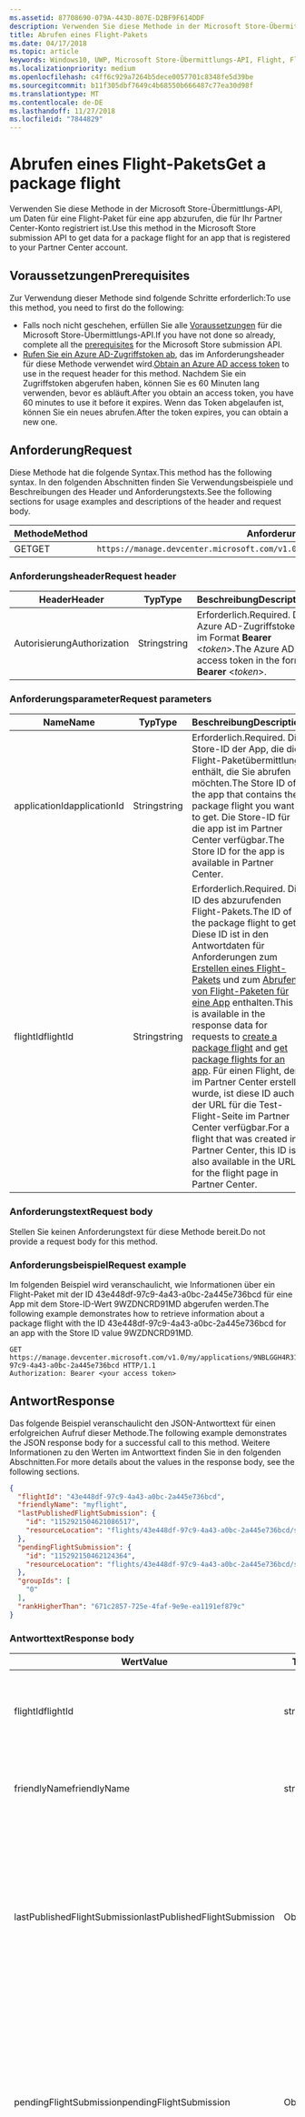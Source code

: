 ```yaml
---
ms.assetid: 87708690-079A-443D-807E-D2BF9F614DDF
description: Verwenden Sie diese Methode in der Microsoft Store-Übermittlungs-API, um Daten für eine Flight-Paket für eine app abzurufen, die für Ihr Partner Center-Konto registriert ist.
title: Abrufen eines Flight-Pakets
ms.date: 04/17/2018
ms.topic: article
keywords: Windows10, UWP, Microsoft Store-Übermittlungs-API, Flight, Flight-Pakete
ms.localizationpriority: medium
ms.openlocfilehash: c4ff6c929a7264b5dece0057701c8348fe5d39be
ms.sourcegitcommit: b11f305dbf7649c4b68550b666487c77ea30d98f
ms.translationtype: MT
ms.contentlocale: de-DE
ms.lasthandoff: 11/27/2018
ms.locfileid: "7844829"
---
```

# <a name="get-a-package-flight"></a><span data-ttu-id="28a54-104">Abrufen eines Flight-Pakets</span><span class="sxs-lookup"><span data-stu-id="28a54-104">Get a package flight</span></span>

<span data-ttu-id="28a54-105">Verwenden Sie diese Methode in der Microsoft Store-Übermittlungs-API, um Daten für eine Flight-Paket für eine app abzurufen, die für Ihr Partner Center-Konto registriert ist.</span><span class="sxs-lookup"><span data-stu-id="28a54-105">Use this method in the Microsoft Store submission API to get data for a package flight for an app that is registered to your Partner Center account.</span></span>

## <a name="prerequisites"></a><span data-ttu-id="28a54-106">Voraussetzungen</span><span class="sxs-lookup"><span data-stu-id="28a54-106">Prerequisites</span></span>

<span data-ttu-id="28a54-107">Zur Verwendung dieser Methode sind folgende Schritte erforderlich:</span><span class="sxs-lookup"><span data-stu-id="28a54-107">To use this method, you need to first do the following:</span></span>

* <span data-ttu-id="28a54-108">Falls noch nicht geschehen, erfüllen Sie alle [Voraussetzungen](create-and-manage-submissions-using-windows-store-services.md#prerequisites) für die Microsoft Store-Übermittlungs-API.</span><span class="sxs-lookup"><span data-stu-id="28a54-108">If you have not done so already, complete all the [prerequisites](create-and-manage-submissions-using-windows-store-services.md#prerequisites) for the Microsoft Store submission API.</span></span>
* <span data-ttu-id="28a54-109">[Rufen Sie ein Azure AD-Zugriffstoken ab](create-and-manage-submissions-using-windows-store-services.md#obtain-an-azure-ad-access-token), das im Anforderungsheader für diese Methode verwendet wird.</span><span class="sxs-lookup"><span data-stu-id="28a54-109">[Obtain an Azure AD access token](create-and-manage-submissions-using-windows-store-services.md#obtain-an-azure-ad-access-token) to use in the request header for this method.</span></span> <span data-ttu-id="28a54-110">Nachdem Sie ein Zugriffstoken abgerufen haben, können Sie es 60 Minuten lang verwenden, bevor es abläuft.</span><span class="sxs-lookup"><span data-stu-id="28a54-110">After you obtain an access token, you have 60 minutes to use it before it expires.</span></span> <span data-ttu-id="28a54-111">Wenn das Token abgelaufen ist, können Sie ein neues abrufen.</span><span class="sxs-lookup"><span data-stu-id="28a54-111">After the token expires, you can obtain a new one.</span></span>

## <a name="request"></a><span data-ttu-id="28a54-112">Anforderung</span><span class="sxs-lookup"><span data-stu-id="28a54-112">Request</span></span>

<span data-ttu-id="28a54-113">Diese Methode hat die folgende Syntax.</span><span class="sxs-lookup"><span data-stu-id="28a54-113">This method has the following syntax.</span></span> <span data-ttu-id="28a54-114">In den folgenden Abschnitten finden Sie Verwendungsbeispiele und Beschreibungen des Header und Anforderungstexts.</span><span class="sxs-lookup"><span data-stu-id="28a54-114">See the following sections for usage examples and descriptions of the header and request body.</span></span>

| <span data-ttu-id="28a54-115">Methode</span><span class="sxs-lookup"><span data-stu-id="28a54-115">Method</span></span> | <span data-ttu-id="28a54-116">Anforderungs-URI</span><span class="sxs-lookup"><span data-stu-id="28a54-116">Request URI</span></span>                                                      |
|--------|------------------------------------------------------------------|
| <span data-ttu-id="28a54-117">GET</span><span class="sxs-lookup"><span data-stu-id="28a54-117">GET</span></span>    | ```https://manage.devcenter.microsoft.com/v1.0/my/applications/{applicationId}/flights/{flightId}``` |


### <a name="request-header"></a><span data-ttu-id="28a54-118">Anforderungsheader</span><span class="sxs-lookup"><span data-stu-id="28a54-118">Request header</span></span>

| <span data-ttu-id="28a54-119">Header</span><span class="sxs-lookup"><span data-stu-id="28a54-119">Header</span></span>        | <span data-ttu-id="28a54-120">Typ</span><span class="sxs-lookup"><span data-stu-id="28a54-120">Type</span></span>   | <span data-ttu-id="28a54-121">Beschreibung</span><span class="sxs-lookup"><span data-stu-id="28a54-121">Description</span></span>                                                                 |
|---------------|--------|-----------------------------------------------------------------------------|
| <span data-ttu-id="28a54-122">Autorisierung</span><span class="sxs-lookup"><span data-stu-id="28a54-122">Authorization</span></span> | <span data-ttu-id="28a54-123">String</span><span class="sxs-lookup"><span data-stu-id="28a54-123">string</span></span> | <span data-ttu-id="28a54-124">Erforderlich.</span><span class="sxs-lookup"><span data-stu-id="28a54-124">Required.</span></span> <span data-ttu-id="28a54-125">Das Azure AD-Zugriffstoken im Format **Bearer** &lt;*token*&gt;.</span><span class="sxs-lookup"><span data-stu-id="28a54-125">The Azure AD access token in the form **Bearer** &lt;*token*&gt;.</span></span> |


### <a name="request-parameters"></a><span data-ttu-id="28a54-126">Anforderungsparameter</span><span class="sxs-lookup"><span data-stu-id="28a54-126">Request parameters</span></span>

| <span data-ttu-id="28a54-127">Name</span><span class="sxs-lookup"><span data-stu-id="28a54-127">Name</span></span>        | <span data-ttu-id="28a54-128">Typ</span><span class="sxs-lookup"><span data-stu-id="28a54-128">Type</span></span>   | <span data-ttu-id="28a54-129">Beschreibung</span><span class="sxs-lookup"><span data-stu-id="28a54-129">Description</span></span>                                                                 |
|---------------|--------|-----------------------------------------------------------------------------|
| <span data-ttu-id="28a54-130">applicationId</span><span class="sxs-lookup"><span data-stu-id="28a54-130">applicationId</span></span> | <span data-ttu-id="28a54-131">String</span><span class="sxs-lookup"><span data-stu-id="28a54-131">string</span></span> | <span data-ttu-id="28a54-132">Erforderlich.</span><span class="sxs-lookup"><span data-stu-id="28a54-132">Required.</span></span> <span data-ttu-id="28a54-133">Die Store-ID der App, die die Flight-Paketübermittlung enthält, die Sie abrufen möchten.</span><span class="sxs-lookup"><span data-stu-id="28a54-133">The Store ID of the app that contains the package flight you want to get.</span></span> <span data-ttu-id="28a54-134">Die Store-ID für die app ist im Partner Center verfügbar.</span><span class="sxs-lookup"><span data-stu-id="28a54-134">The Store ID for the app is available in Partner Center.</span></span>  |
| <span data-ttu-id="28a54-135">flightId</span><span class="sxs-lookup"><span data-stu-id="28a54-135">flightId</span></span> | <span data-ttu-id="28a54-136">String</span><span class="sxs-lookup"><span data-stu-id="28a54-136">string</span></span> | <span data-ttu-id="28a54-137">Erforderlich.</span><span class="sxs-lookup"><span data-stu-id="28a54-137">Required.</span></span> <span data-ttu-id="28a54-138">Die ID des abzurufenden Flight-Pakets.</span><span class="sxs-lookup"><span data-stu-id="28a54-138">The ID of the package flight to get.</span></span> <span data-ttu-id="28a54-139">Diese ID ist in den Antwortdaten für Anforderungen zum [Erstellen eines Flight-Pakets](create-a-flight.md) und zum [Abrufen von Flight-Paketen für eine App](get-flights-for-an-app.md) enthalten.</span><span class="sxs-lookup"><span data-stu-id="28a54-139">This ID is available in the response data for requests to [create a package flight](create-a-flight.md) and [get package flights for an app](get-flights-for-an-app.md).</span></span> <span data-ttu-id="28a54-140">Für einen Flight, der im Partner Center erstellt wurde, ist diese ID auch in der URL für die Test-Flight-Seite im Partner Center verfügbar.</span><span class="sxs-lookup"><span data-stu-id="28a54-140">For a flight that was created in Partner Center, this ID is also available in the URL for the flight page in Partner Center.</span></span>  |


### <a name="request-body"></a><span data-ttu-id="28a54-141">Anforderungstext</span><span class="sxs-lookup"><span data-stu-id="28a54-141">Request body</span></span>

<span data-ttu-id="28a54-142">Stellen Sie keinen Anforderungstext für diese Methode bereit.</span><span class="sxs-lookup"><span data-stu-id="28a54-142">Do not provide a request body for this method.</span></span>

### <a name="request-example"></a><span data-ttu-id="28a54-143">Anforderungsbeispiel</span><span class="sxs-lookup"><span data-stu-id="28a54-143">Request example</span></span>

<span data-ttu-id="28a54-144">Im folgenden Beispiel wird veranschaulicht, wie Informationen über ein Flight-Paket mit der ID 43e448df-97c9-4a43-a0bc-2a445e736bcd für eine App mit dem Store-ID-Wert 9WZDNCRD91MD abgerufen werden.</span><span class="sxs-lookup"><span data-stu-id="28a54-144">The following example demonstrates how to retrieve information about a package flight with the ID 43e448df-97c9-4a43-a0bc-2a445e736bcd for an app with the Store ID value 9WZDNCRD91MD.</span></span>

```
GET https://manage.devcenter.microsoft.com/v1.0/my/applications/9NBLGGH4R315/flights/43e448df-97c9-4a43-a0bc-2a445e736bcd HTTP/1.1
Authorization: Bearer <your access token>
```

## <a name="response"></a><span data-ttu-id="28a54-145">Antwort</span><span class="sxs-lookup"><span data-stu-id="28a54-145">Response</span></span>

<span data-ttu-id="28a54-146">Das folgende Beispiel veranschaulicht den JSON-Antworttext für einen erfolgreichen Aufruf dieser Methode.</span><span class="sxs-lookup"><span data-stu-id="28a54-146">The following example demonstrates the JSON response body for a successful call to this method.</span></span> <span data-ttu-id="28a54-147">Weitere Informationen zu den Werten im Antworttext finden Sie in den folgenden Abschnitten.</span><span class="sxs-lookup"><span data-stu-id="28a54-147">For more details about the values in the response body, see the following sections.</span></span>

```json
{
  "flightId": "43e448df-97c9-4a43-a0bc-2a445e736bcd",
  "friendlyName": "myflight",
  "lastPublishedFlightSubmission": {
    "id": "1152921504621086517",
    "resourceLocation": "flights/43e448df-97c9-4a43-a0bc-2a445e736bcd/submissions/1152921504621086517"
  },
  "pendingFlightSubmission": {
    "id": "115292150462124364",
    "resourceLocation": "flights/43e448df-97c9-4a43-a0bc-2a445e736bcd/submissions/1152921504621243647"
  },
  "groupIds": [
    "0"
  ],
  "rankHigherThan": "671c2857-725e-4faf-9e9e-ea1191ef879c"
}
```

### <a name="response-body"></a><span data-ttu-id="28a54-148">Antworttext</span><span class="sxs-lookup"><span data-stu-id="28a54-148">Response body</span></span>

| <span data-ttu-id="28a54-149">Wert</span><span class="sxs-lookup"><span data-stu-id="28a54-149">Value</span></span>      | <span data-ttu-id="28a54-150">Typ</span><span class="sxs-lookup"><span data-stu-id="28a54-150">Type</span></span>   | <span data-ttu-id="28a54-151">Beschreibung</span><span class="sxs-lookup"><span data-stu-id="28a54-151">Description</span></span>                                                                                                                                                                                                                                                                         |
|------------|--------|----------------------------------------------------------------------------------------------------------------------------------------------------------------------------------------------------------------------------------------------------------------------------------------|
| <span data-ttu-id="28a54-152">flightId</span><span class="sxs-lookup"><span data-stu-id="28a54-152">flightId</span></span>            | <span data-ttu-id="28a54-153">string</span><span class="sxs-lookup"><span data-stu-id="28a54-153">string</span></span>  | <span data-ttu-id="28a54-154">Die ID für das Flight-Paket.</span><span class="sxs-lookup"><span data-stu-id="28a54-154">The ID for the package flight.</span></span> <span data-ttu-id="28a54-155">Dieser Wert wird vom Partner Center bereitgestellt.</span><span class="sxs-lookup"><span data-stu-id="28a54-155">This value is supplied by Partner Center.</span></span>  |
| <span data-ttu-id="28a54-156">friendlyName</span><span class="sxs-lookup"><span data-stu-id="28a54-156">friendlyName</span></span>           | <span data-ttu-id="28a54-157">string</span><span class="sxs-lookup"><span data-stu-id="28a54-157">string</span></span>  | <span data-ttu-id="28a54-158">Der Name des Flight-Pakets nach Vorgabe des Entwicklers.</span><span class="sxs-lookup"><span data-stu-id="28a54-158">The name of the package flight, as specified by the developer.</span></span>   |  
| <span data-ttu-id="28a54-159">lastPublishedFlightSubmission</span><span class="sxs-lookup"><span data-stu-id="28a54-159">lastPublishedFlightSubmission</span></span>       | <span data-ttu-id="28a54-160">Objekt</span><span class="sxs-lookup"><span data-stu-id="28a54-160">object</span></span> | <span data-ttu-id="28a54-161">Ein Objekt, das Informationen über die letzte veröffentlichte Übermittlung für das Flight-Paket enthält.</span><span class="sxs-lookup"><span data-stu-id="28a54-161">An object that provides information about the last published submission for the package flight.</span></span> <span data-ttu-id="28a54-162">Weitere Informationen finden Sie unten im Abschnitt [Übermittlungsobjekt](#submission_object).</span><span class="sxs-lookup"><span data-stu-id="28a54-162">For more information, see the [Submission object](#submission_object) section below.</span></span>  |
| <span data-ttu-id="28a54-163">pendingFlightSubmission</span><span class="sxs-lookup"><span data-stu-id="28a54-163">pendingFlightSubmission</span></span>        | <span data-ttu-id="28a54-164">Objekt</span><span class="sxs-lookup"><span data-stu-id="28a54-164">object</span></span>  |  <span data-ttu-id="28a54-165">Ein Objekt, das Informationen über die aktuell ausstehende Übermittlung für das Flight-Paket enthält.</span><span class="sxs-lookup"><span data-stu-id="28a54-165">An object that provides information about the current pending submission for the package flight.</span></span> <span data-ttu-id="28a54-166">Weitere Informationen finden Sie unten im Abschnitt [Übermittlungsobjekt](#submission_object).</span><span class="sxs-lookup"><span data-stu-id="28a54-166">For more information, see the [Submission object](#submission_object) section below.</span></span>  |   
| <span data-ttu-id="28a54-167">groupIds</span><span class="sxs-lookup"><span data-stu-id="28a54-167">groupIds</span></span>           | <span data-ttu-id="28a54-168">array</span><span class="sxs-lookup"><span data-stu-id="28a54-168">array</span></span>  | <span data-ttu-id="28a54-169">Ein Array von Zeichenfolgen, die die IDs der Test-Flight-Gruppen enthalten, die dem Flight-Paket zugeordnet sind.</span><span class="sxs-lookup"><span data-stu-id="28a54-169">An array of strings that contain the IDs of the flight groups that are associated with the package flight.</span></span> <span data-ttu-id="28a54-170">Weitere Informationen zu Test-Flight-Gruppen finden Sie unter [Flight-Pakete](https://msdn.microsoft.com/windows/uwp/publish/package-flights).</span><span class="sxs-lookup"><span data-stu-id="28a54-170">For more information about flight groups, see [Package flights](https://msdn.microsoft.com/windows/uwp/publish/package-flights).</span></span>   |
| <span data-ttu-id="28a54-171">rankHigherThan</span><span class="sxs-lookup"><span data-stu-id="28a54-171">rankHigherThan</span></span>           | <span data-ttu-id="28a54-172">string</span><span class="sxs-lookup"><span data-stu-id="28a54-172">string</span></span>  | <span data-ttu-id="28a54-173">Der Anzeigename des Flight-Pakets, das den unmittelbar niedrigeren Rang als das aktuelle Flight-Paket erhält.</span><span class="sxs-lookup"><span data-stu-id="28a54-173">The friendly name of the package flight that is ranked immediately lower than the current package flight.</span></span> <span data-ttu-id="28a54-174">Weitere Informationen zur Bewertung von Test-Flight-Gruppen finden Sie unter [Flight-Pakete](https://msdn.microsoft.com/windows/uwp/publish/package-flights).</span><span class="sxs-lookup"><span data-stu-id="28a54-174">For more information about ranking flight groups, see [Package flights](https://msdn.microsoft.com/windows/uwp/publish/package-flights).</span></span>  |


<span id="submission_object" />

### <a name="submission-object"></a><span data-ttu-id="28a54-175">Übermittlungsobjekt</span><span class="sxs-lookup"><span data-stu-id="28a54-175">Submission object</span></span>

<span data-ttu-id="28a54-176">Die Werte *LastPublishedFlightSubmission* und *PendingFlightSubmission* im Antworttext enthalten Objekte mit Ressourceninformationen über eine Übermittlung für das Flight-Paket.</span><span class="sxs-lookup"><span data-stu-id="28a54-176">The *lastPublishedFlightSubmission* and *pendingFlightSubmission* values in the response body contain objects that provide resource information about a submission for the package flight.</span></span> <span data-ttu-id="28a54-177">Diese Objekte enthalten folgende Werte.</span><span class="sxs-lookup"><span data-stu-id="28a54-177">These objects have the following values.</span></span>

| <span data-ttu-id="28a54-178">Wert</span><span class="sxs-lookup"><span data-stu-id="28a54-178">Value</span></span>           | <span data-ttu-id="28a54-179">Typ</span><span class="sxs-lookup"><span data-stu-id="28a54-179">Type</span></span>    | <span data-ttu-id="28a54-180">Beschreibung</span><span class="sxs-lookup"><span data-stu-id="28a54-180">Description</span></span>                                                                                                                                                                                                                          |
|-----------------|---------|--------------------------------------------------------------------------------------------------------------------------------------------------------------------------------------------------------------------------------------|
| <span data-ttu-id="28a54-181">id</span><span class="sxs-lookup"><span data-stu-id="28a54-181">id</span></span>            | <span data-ttu-id="28a54-182">string</span><span class="sxs-lookup"><span data-stu-id="28a54-182">string</span></span>  | <span data-ttu-id="28a54-183">Die ID der Übermittlung.</span><span class="sxs-lookup"><span data-stu-id="28a54-183">The ID of the submission.</span></span>    |
| <span data-ttu-id="28a54-184">resourceLocation</span><span class="sxs-lookup"><span data-stu-id="28a54-184">resourceLocation</span></span>   | <span data-ttu-id="28a54-185">string</span><span class="sxs-lookup"><span data-stu-id="28a54-185">string</span></span>  | <span data-ttu-id="28a54-186">Ein relativer Pfad, den Sie an den Basisanforderungs-URI ```https://manage.devcenter.microsoft.com/v1.0/my/``` anfügen können, um die vollständigen Daten für die Übermittlung abzurufen.</span><span class="sxs-lookup"><span data-stu-id="28a54-186">A relative path that you can append to the base ```https://manage.devcenter.microsoft.com/v1.0/my/``` request URI to retrieve the complete data for the submission.</span></span>               |


## <a name="error-codes"></a><span data-ttu-id="28a54-187">Fehlercodes</span><span class="sxs-lookup"><span data-stu-id="28a54-187">Error codes</span></span>

<span data-ttu-id="28a54-188">Wenn die Anforderung nicht erfolgreich abgeschlossen werden kann, enthält die Antwort einen der folgenden HTTP-Fehlercodes.</span><span class="sxs-lookup"><span data-stu-id="28a54-188">If the request cannot be successfully completed, the response will contain one of the following HTTP error codes.</span></span>

| <span data-ttu-id="28a54-189">Fehlercode</span><span class="sxs-lookup"><span data-stu-id="28a54-189">Error code</span></span> |  <span data-ttu-id="28a54-190">Beschreibung</span><span class="sxs-lookup"><span data-stu-id="28a54-190">Description</span></span>     |
|--------|---------------------  |
| <span data-ttu-id="28a54-191">400</span><span class="sxs-lookup"><span data-stu-id="28a54-191">400</span></span>  | <span data-ttu-id="28a54-192">Die Anforderung ist ungültig.</span><span class="sxs-lookup"><span data-stu-id="28a54-192">The request is invalid.</span></span> |
| <span data-ttu-id="28a54-193">404</span><span class="sxs-lookup"><span data-stu-id="28a54-193">404</span></span>  | <span data-ttu-id="28a54-194">Das angegebene Flight-Paket konnte nicht gefunden werden.</span><span class="sxs-lookup"><span data-stu-id="28a54-194">The specified package flight could not be found.</span></span>   |   
| <span data-ttu-id="28a54-195">409</span><span class="sxs-lookup"><span data-stu-id="28a54-195">409</span></span>  | <span data-ttu-id="28a54-196">Die app verwendet ein Partner Center-Feature, das [derzeit nicht von der Microsoft Store-Übermittlungs-API unterstützt](create-and-manage-submissions-using-windows-store-services.md#not_supported)wird.</span><span class="sxs-lookup"><span data-stu-id="28a54-196">The app uses a Partner Center feature that is [currently not supported by the Microsoft Store submission API](create-and-manage-submissions-using-windows-store-services.md#not_supported).</span></span> |                                                                                                 


## <a name="related-topics"></a><span data-ttu-id="28a54-197">Verwandte Themen</span><span class="sxs-lookup"><span data-stu-id="28a54-197">Related topics</span></span>

* [<span data-ttu-id="28a54-198">Erstellen und Verwalten von Übermittlungen mit Microsoft Store-Diensten</span><span class="sxs-lookup"><span data-stu-id="28a54-198">Create and manage submissions using Microsoft Store services</span></span>](create-and-manage-submissions-using-windows-store-services.md)
* [<span data-ttu-id="28a54-199">Erstellen eines Flight-Pakets</span><span class="sxs-lookup"><span data-stu-id="28a54-199">Create a package flight</span></span>](create-a-flight.md)
* [<span data-ttu-id="28a54-200">Löschen eines Flight-Pakets</span><span class="sxs-lookup"><span data-stu-id="28a54-200">Delete a package flight</span></span>](delete-a-flight.md)
